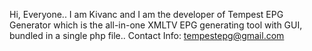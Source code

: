 Hi, Everyone..
I am Kivanc and I am the developer of Tempest EPG Generator which is the all-in-one XMLTV EPG generating tool with GUI, bundled in a single php file..
Contact Info:
tempestepg@gmail.com
